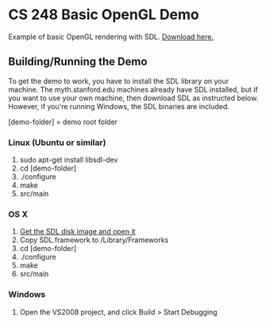 CS 248 Basic OpenGL Demo
========================

Example of basic OpenGL rendering with SDL. [Download here.](https://github.com/mfichman/cs248-basic-opengl/zipball/master)

Building/Running the Demo
------------------------
To get the demo to work, you have to install the SDL library on your machine.  The myth.stanford.edu machines already have SDL installed, but if you want to use your own machine, then download SDL as instructed below.  However, if you're running Windows, the SDL binaries are included.

[demo-folder] = demo root folder

### Linux (Ubuntu or similar)

1. sudo apt-get install libsdl-dev
2. cd [demo-folder]
3. ./configure
4. make
5. src/main

### OS X

1. [Get the SDL disk image and open it](http://www.libsdl.org/release/SDL-1.2.14.dmg)
2. Copy SDL.framework to /Library/Frameworks
3. cd [demo-folder]
4. ./configure
5. make
6. src/main

### Windows

1. Open the VS2008 project, and click Build > Start Debugging

